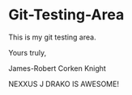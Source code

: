 Git-Testing-Area
================

This is my git testing area.

Yours truly,

James-Robert Corken Knight

NEXXUS J DRAKO IS AWESOME!
